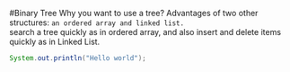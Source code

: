 #Binary Tree
Why you want to use a tree? Advantages of two other structures: `an ordered array and linked list.`  
search a tree quickly as in ordered array, and also insert and delete items quickly as in Linked List.
```java
System.out.println("Hello world");